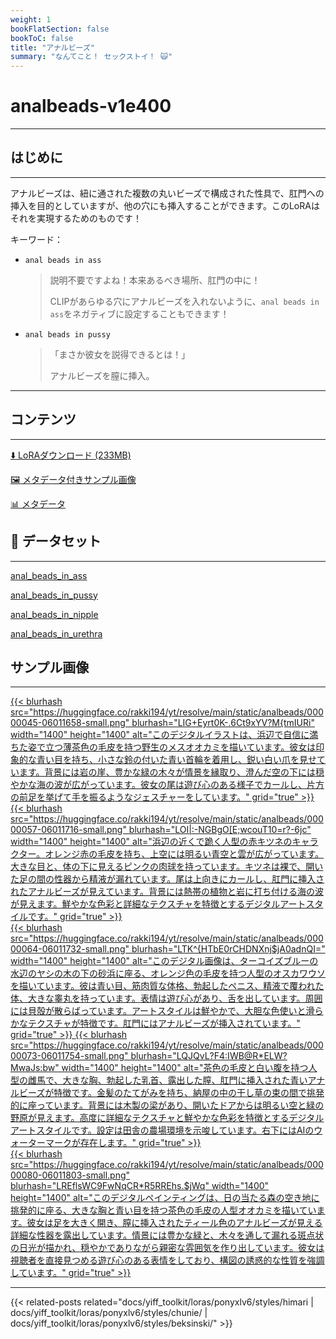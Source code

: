 ```yaml
---
weight: 1
bookFlatSection: false
bookToC: false
title: "アナルビーズ"
summary: "なんてこと！ セックストイ！ 🙀"
---
```


<!--markdownlint-disable MD025 MD033 MD034 -->

# analbeads-v1e400

---

## はじめに

---

アナルビーズは、紐に通された複数の丸いビーズで構成された性具で、肛門への挿入を目的としていますが、他の穴にも挿入することができます。このLoRAはそれを実現するためのものです！

キーワード：

- `anal beads in ass`

  > 説明不要ですよね！本来あるべき場所、肛門の中に！
  >
  > CLIPがあらゆる穴にアナルビーズを入れないように、`anal beads in ass`をネガティブに設定することもできます！

- `anal beads in pussy`

  > 「まさか彼女を説得できるとは！」
  >
  > アナルビーズを膣に挿入。

---

## コンテンツ

---

[⬇️ LoRAダウンロード (233MB)](https://huggingface.co/rakki194/yt/resolve/main/ponyxl_loras/analbeads-v1e400.safetensors?download=true)

<!--
[⬇️ 圧縮版LoRAダウンロード ({}MB)](https://huggingface.co/rakki194/yt/resolve/main/ponyxl_loras_shrunk_2/{}.safetensors?download=true)
-->

[🖼️ メタデータ付きサンプル画像](https://huggingface.co/k4d3/yiff_toolkit/tree/main/static/{})

[📊 メタデータ](https://huggingface.co/k4d3/yiff_toolkit/raw/main/ponyxl_loras/analbeads-v1e400.json)

## 📐 データセット

---

[anal_beads_in_ass](https://huggingface.co/datasets/k4d3/furry/tree/main/anal_beads_in_ass)

[anal_beads_in_pussy](https://huggingface.co/datasets/k4d3/furry/tree/main/anal_beads_in_pussy)

[anal_beads_in_nipple](https://huggingface.co/datasets/k4d3/furry/tree/main/anal_beads_in_nipple)

[anal_beads_in_urethra](https://huggingface.co/datasets/k4d3/furry/tree/main/anal_beads_in_urethra)

## サンプル画像

---

<div class="image-grid">
  <div class="image-grid-container">
    <a href="https://huggingface.co/rakki194/yt/resolve/main/static/analbeads/00000045-06011658.png">
      {{< blurhash
          src="https://huggingface.co/rakki194/yt/resolve/main/static/analbeads/00000045-06011658-small.png"
          blurhash="LIG+Eyrt0K-.6Ct9xYV?M{tmIURi"
          width="1400"
          height="1400"
          alt="このデジタルイラストは、浜辺で自信に満ちた姿で立つ薄茶色の毛皮を持つ野生のメスオオカミを描いています。彼女は印象的な青い目を持ち、小さな鈴の付いた青い首輪を着用し、鋭い白い爪を見せています。背景には岩の崖、豊かな緑の木々が情景を縁取り、澄んだ空の下には穏やかな海の波が広がっています。彼女の尾は遊び心のある様子でカールし、片方の前足を挙げて手を振るようなジェスチャーをしています。"
          grid="true"
      >}}
    </a>
    <a href="https://huggingface.co/rakki194/yt/resolve/main/static/analbeads/00000057-06011716.png">
      {{< blurhash
          src="https://huggingface.co/rakki194/yt/resolve/main/static/analbeads/00000057-06011716-small.png"
          blurhash="LOI|:-NGBgO[E;wcouT10=r?-6jc"
          width="1400"
          height="1400"
          alt="浜辺の近くで跪く人型の赤キツネのキャラクター。オレンジ赤の毛皮を持ち、上空には明るい青空と雲が広がっています。大きな目と、体の下に見えるピンクの肉球を持っています。キツネは裸で、開いた足の間の性器から精液が漏れています。尾は上向きにカールし、肛門に挿入されたアナルビーズが見えています。背景には熱帯の植物と岩に打ち付ける海の波が見えます。鮮やかな色彩と詳細なテクスチャを特徴とするデジタルアートスタイルです。"
          grid="true"
      >}}
    </a>
  </div>
</div>
<div class="image-grid">
  <div class="image-grid-container">
    <a href="https://huggingface.co/rakki194/yt/resolve/main/static/analbeads/00000064-06011732.png">
      {{< blurhash
          src="https://huggingface.co/rakki194/yt/resolve/main/static/analbeads/00000064-06011732-small.png"
          blurhash="LTK^{HTbE0rCHDNXnj$jA0adnQI="
          width="1400"
          height="1400"
          alt="このデジタル画像は、ターコイズブルーの水辺のヤシの木の下の砂浜に座る、オレンジ色の毛皮を持つ人型のオスカワウソを描いています。彼は青い目、筋肉質な体格、勃起したペニス、精液で覆われた体、大きな睾丸を持っています。表情は遊び心があり、舌を出しています。周囲には貝殻が散らばっています。アートスタイルは鮮やかで、大胆な色使いと滑らかなテクスチャが特徴です。肛門にはアナルビーズが挿入されています。"
          grid="true"
      >}}
    </a>
    <a href="https://huggingface.co/rakki194/yt/resolve/main/static/analbeads/00000073-06011754.png">
      {{< blurhash
          src="https://huggingface.co/rakki194/yt/resolve/main/static/analbeads/00000073-06011754-small.png"
          blurhash="LQJQvL?F4:IWB@R*ELW?MwaJs:bw"
          width="1400"
          height="1400"
          alt="茶色の毛皮と白い腹を持つ人型の雌馬で、大きな胸、勃起した乳首、露出した膣、肛門に挿入された青いアナルビーズが特徴です。金髪のたてがみを持ち、納屋の中の干し草の束の間で挑発的に座っています。背景には木製の梁があり、開いたドアからは明るい空と緑の野原が見えます。高度に詳細なテクスチャと鮮やかな色彩を特徴とするデジタルアートスタイルです。設定は田舎の農場環境を示唆しています。右下にはAIのウォーターマークが存在します。"
          grid="true"
      >}}
    </a>
  </div>
</div>
<div class="image-grid">
  <div class="image-grid-container">
    <a href="https://huggingface.co/rakki194/yt/resolve/main/static/analbeads/00000080-06011803.png">
      {{< blurhash
          src="https://huggingface.co/rakki194/yt/resolve/main/static/analbeads/00000080-06011803-small.png"
          blurhash="LREflsWC9FwNqCR*R5RREhs.$jWq"
          width="1400"
          height="1400"
          alt="このデジタルペインティングは、日の当たる森の空き地に挑発的に座る、大きな胸と青い目を持つ茶色の毛皮の人型オオカミを描いています。彼女は足を大きく開き、膣に挿入されたティール色のアナルビーズが見える詳細な性器を露出しています。情景には豊かな緑と、木々を通して漏れる斑点状の日光が描かれ、穏やかでありながら親密な雰囲気を作り出しています。彼女は視聴者を直接見つめる遊び心のある表情をしており、構図の誘惑的な性質を強調しています。"
          grid="true"
      >}}
    </a>
  </div>
</div>

---

<!--
HUGO_SEARCH_EXCLUDE_START
-->
{{< related-posts related="docs/yiff_toolkit/loras/ponyxlv6/styles/himari | docs/yiff_toolkit/loras/ponyxlv6/styles/chunie/ | docs/yiff_toolkit/loras/ponyxlv6/styles/beksinski/" >}}
<!--
HUGO_SEARCH_EXCLUDE_END
-->
